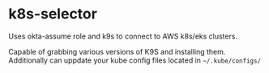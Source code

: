 # k8s-selector
Uses okta-assume role and k9s to connect to AWS k8s/eks clusters.


Capable of grabbing various versions of K9S and installing them. 
Additionally can uppdate your kube config files located in `~/.kube/configs/`
